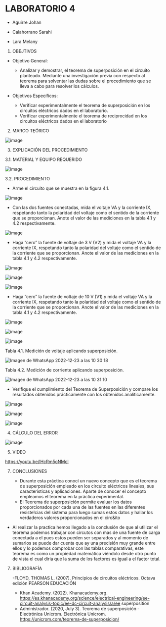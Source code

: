 # LABORATORIO 4

- Aguirre Johan

- Calahorrano Sarahi

- Lara Melany

1. OBEJTIVOS

  * Objetivo General:
    
    - Analizar y demostrar, el teorema de superposición en el circuito planteado. Mediante una investigación previa con respecto al teorema para solventar las dudas sobre el procedimiento que se lleva a cabo para resolver los cálculos.
   
  * Objetivos Específicos:

    - Verificar experimentalmente el teorema de superposición en los circuitos eléctricos dados en el laboratorio. 
    - Verificar experimentalmente el teorema de reciprocidad en los circuitos eléctricos dados en el laboratorio 
    
2. MARCO TEÓRICO

![image](https://user-images.githubusercontent.com/105056762/209357644-5ec1b71e-c44b-4213-a163-91a0ea305b8b.png)

3.	EXPLICACIÓN DEL PROCEDIMIENTO

   3.1.  MATERIAL Y EQUIPO REQUERIDO
  
![image](https://user-images.githubusercontent.com/105056762/209356347-5f0e20b1-9796-4a55-a456-fe422a71c987.png)

   3.2. PROCEDIMIENTO
   
  - Arme el circuito que se muestra en la figura 4.1.
  
  ![image](https://user-images.githubusercontent.com/105056762/209356619-36917288-5062-49bf-ad99-8e61f2c6b407.png)

  - Con las dos fuentes conectadas, mida el voltaje VA y la corriente IX, respetando tanto la polaridad del voltaje como el sentido de la corriente que se proporcionan. Anote el valor de las mediciones en la tabla 4.1 y 4.2 respectivamente.
 
 ![image](https://user-images.githubusercontent.com/105056762/209358157-17e5704b-ab09-4ed2-b4ec-b41669ea16cc.png)

  - Haga “cero” la fuente de voltaje de 3 V (V2) y mida el voltaje VA y la corriente IX, respetando tanto la polaridad del voltaje como el sentido de la corriente que se proporcionan. Anote el valor de las mediciones en la tabla 4.1 y 4.2 respectivamente.
  
  ![image](https://user-images.githubusercontent.com/105056762/209356759-e7cf256d-2ed6-4012-a8a1-1a54b6c91d90.png)
  
  ![image](https://user-images.githubusercontent.com/105056762/209356800-af7a70ab-a816-4c69-a6ad-dcfe97f51b3d.png)
  
  ![image](https://user-images.githubusercontent.com/105056762/209358815-a5c05d04-11b9-4f35-92b3-3a25b3fac2e6.png)

  - Haga “cero” la fuente de voltaje de 10 V (V1) y mida el voltaje VA y la corriente IX, respetando tanto la polaridad del voltaje como el sentido de la corriente que se proporcionan. Anote el valor de las mediciones en la tabla 4.1 y 4.2 respectivamente.
   
   ![image](https://user-images.githubusercontent.com/105056762/209356849-dda82adf-ba36-4ff2-884b-c80cb0a75892.png)
   
   ![image](https://user-images.githubusercontent.com/105056762/209356895-8e10e9d1-d5c6-49a3-9a88-752ab61c7444.png)
   
   ![image](https://user-images.githubusercontent.com/105056762/209359074-eca083d5-c7fe-4f2a-8807-404e8b87d9bb.png)

   Tabla 4.1. Medición de voltaje aplicando superposición.
   
   ![Imagen de WhatsApp 2022-12-23 a las 10 30 18](https://user-images.githubusercontent.com/105056762/209360882-eeba8fe9-f684-4971-819c-b4f6b7cd48f9.jpg)

   Tabla 4.2. Medición de corriente aplicando superposición.
   
   ![Imagen de WhatsApp 2022-12-23 a las 10 31 10](https://user-images.githubusercontent.com/105056762/209360915-dca4a320-6383-42cb-acae-a068708c4f07.jpg)

   - Verifique el cumplimiento del Teorema de Superposición y compare los resultados obtenidos prácticamente con los obtenidos analíticamente.
   
   ![image](https://user-images.githubusercontent.com/105056762/209360523-9135cf0c-a48f-4821-8a40-044cffcd5f68.png)
   
   ![image](https://user-images.githubusercontent.com/105056762/209360548-5f78b850-5b6e-4917-be0a-7886a22d08d3.png)
   
   ![image](https://user-images.githubusercontent.com/105056762/209360785-eef6eb9b-3d0f-4878-a237-7ec1ac568c1f.png)

4.	CÁLCULO DEL ERROR

![image](https://user-images.githubusercontent.com/105056762/209359925-6bc9a66f-d574-499b-96a7-5f436638ea07.png)

5.	VIDEO

   https://youtu.be/lHcRm5oNMcI
 
7.	CONCLUSIONES

    - Durante esta práctica conocí un nuevo concepto que es el teorema de superposición empleado en los circuito eléctricos lineales, sus características y aplicaciones. Aparte de conocer el concepto empleamos el teorema en la práctica experimental.
    - El Teorema de superposición permite evaluar los datos proporcionados por cada una de las fuentes en las diferentes resiste!cias del sistema para luego sumas estos datos y hallar los verdaderos valores proporcionados en el circ&ito
   - Al realizar la practica hemos llegado a la conclusión de que al utilizar el teorema podemos trabajar con circutos con mas de una fuente de carga conectada a el pues estos pueden ser separados y al momento de sumarlos se puede dar cuenta que ay una precisión muy grande entre ellos y lo podemos comprobar con las tablas comparativas, este teorema es como un propiedad matemática viéndolo desde otro punto de vista el cual diria que la suma de los factores es igual a el factor total.
   
 7.	BIBLIOGRAFÍA

    -FLOYD, THOMAS L. (2007). Principios de circuitos eléctricos. Octava edición PEARSON EDUCACIÓN
    - Khan Academy. (2022). Khanacademy.org. https://es.khanacademy.org/science/electrical-engineering/ee-circuit-analysis-topic/ee-dc-circuit-analysis/a/ee superposition
    - Administrador. (2020, July 3). Teorema de superposición - Electrónica Unicrom. Electrónica Unicrom. https://unicrom.com/teorema-de-superposicion/
